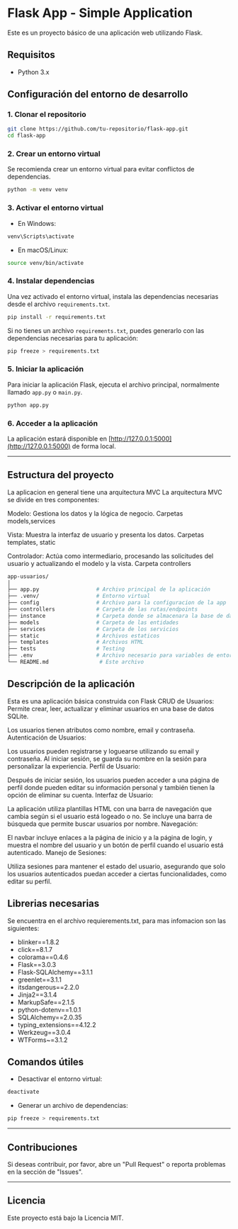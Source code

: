
# Flask App - Simple Application

Este es un proyecto básico de una aplicación web utilizando Flask.

## Requisitos

- Python 3.x

## Configuración del entorno de desarrollo

### 1. Clonar el repositorio

```bash
git clone https://github.com/tu-repositorio/flask-app.git
cd flask-app
```

### 2. Crear un entorno virtual

Se recomienda crear un entorno virtual para evitar conflictos de dependencias.

```bash
python -m venv venv
```

### 3. Activar el entorno virtual

- En Windows:

```bash
venv\Scripts\activate
```

- En macOS/Linux:

```bash
source venv/bin/activate
```

### 4. Instalar dependencias

Una vez activado el entorno virtual, instala las dependencias necesarias desde el archivo `requirements.txt`.

```bash
pip install -r requirements.txt
```

Si no tienes un archivo `requirements.txt`, puedes generarlo con las dependencias necesarias para tu aplicación:

```bash
pip freeze > requirements.txt
```

### 5. Iniciar la aplicación

Para iniciar la aplicación Flask, ejecuta el archivo principal, normalmente llamado `app.py` o `main.py`.

```bash
python app.py
```

### 6. Acceder a la aplicación

La aplicación estará disponible en [http://127.0.0.1:5000](http://127.0.0.1:5000) de forma local.

---

## Estructura del proyecto

La aplicacion en general tiene una arquitectura MVC
La arquitectura MVC se divide en tres componentes:

Modelo: Gestiona los datos y la lógica de negocio. Carpetas models,services

Vista: Muestra la interfaz de usuario y presenta los datos. Carpetas templates, static

Controlador: Actúa como intermediario, procesando las solicitudes del usuario y actualizando el modelo y la vista. Carpeta controllers
```bash
app-usuarios/
│
├── app.py                  # Archivo principal de la aplicación
├── .venv/                  # Entorno virtual
├── config                  # Archivo para la configuracion de la app
├── controllers             # Carpeta de las rutas/endpoints
├── instance                # Carpeta donde se almacenara la base de datos
├── models                  # Carpeta de las entidades
├── services                # Carpeta de los servicios
├── static                  # Archivos estaticos
├── templates               # Archivos HTML
├── tests                   # Testing
├── .env                    # Archivo necesario para variables de entorno
└── README.md                # Este archivo

```

## Descripción de la aplicación

Esta es una aplicación básica construida con Flask 
CRUD de Usuarios: Permite crear, leer, actualizar y eliminar usuarios en una base de datos SQLite.

Los usuarios tienen atributos como nombre, email y contraseña.
Autenticación de Usuarios:

Los usuarios pueden registrarse y loguearse utilizando su email y contraseña.
Al iniciar sesión, se guarda su nombre en la sesión para personalizar la experiencia.
Perfil de Usuario:

Después de iniciar sesión, los usuarios pueden acceder a una página de perfil donde pueden editar su información personal y también tienen la opción de eliminar su cuenta.
Interfaz de Usuario:

La aplicación utiliza plantillas HTML con una barra de navegación que cambia según si el usuario está logeado o no.
Se incluye una barra de búsqueda que permite buscar usuarios por nombre.
Navegación:

El navbar incluye enlaces a la página de inicio y a la página de login, y muestra el nombre del usuario y un botón de perfil cuando el usuario está autenticado.
Manejo de Sesiones:

Utiliza sesiones para mantener el estado del usuario, asegurando que solo los usuarios autenticados puedan acceder a ciertas funcionalidades, como editar su perfil.


## Librerias necesarias
Se encuentra en el archivo requierements.txt, para mas infomacion son las siguientes:
- blinker==1.8.2
- click==8.1.7
- colorama==0.4.6
- Flask==3.0.3
- Flask-SQLAlchemy==3.1.1
- greenlet==3.1.1
- itsdangerous==2.2.0
- Jinja2==3.1.4
- MarkupSafe==2.1.5
- python-dotenv==1.0.1
- SQLAlchemy==2.0.35
- typing_extensions==4.12.2
- Werkzeug==3.0.4
- WTForms~=3.1.2

## Comandos útiles

- Desactivar el entorno virtual:

```bash
deactivate
```

- Generar un archivo de dependencias:

```bash
pip freeze > requirements.txt
```

---

## Contribuciones

Si deseas contribuir, por favor, abre un "Pull Request" o reporta problemas en la sección de "Issues".

---

## Licencia

Este proyecto está bajo la Licencia MIT.
